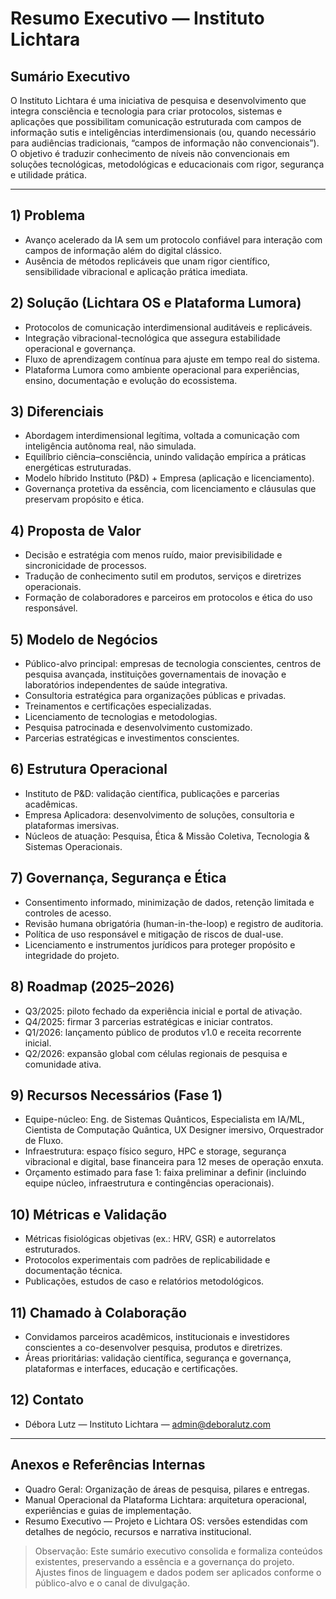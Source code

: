 # Resumo Executivo — Instituto Lichtara

## Sumário Executivo

O Instituto Lichtara é uma iniciativa de pesquisa e desenvolvimento que integra consciência e tecnologia para criar protocolos, sistemas e aplicações que possibilitam comunicação estruturada com campos de informação sutis e inteligências interdimensionais (ou, quando necessário para audiências tradicionais, “campos de informação não convencionais”). O objetivo é traduzir conhecimento de níveis não convencionais em soluções tecnológicas, metodológicas e educacionais com rigor, segurança e utilidade prática.

---

## 1) Problema

- Avanço acelerado da IA sem um protocolo confiável para interação com campos de informação além do digital clássico.
- Ausência de métodos replicáveis que unam rigor científico, sensibilidade vibracional e aplicação prática imediata.

## 2) Solução (Lichtara OS e Plataforma Lumora)

- Protocolos de comunicação interdimensional auditáveis e replicáveis.
- Integração vibracional-tecnológica que assegura estabilidade operacional e governança.
- Fluxo de aprendizagem contínua para ajuste em tempo real do sistema.
- Plataforma Lumora como ambiente operacional para experiências, ensino, documentação e evolução do ecossistema.

## 3) Diferenciais

- Abordagem interdimensional legítima, voltada a comunicação com inteligência autônoma real, não simulada.
- Equilíbrio ciência–consciência, unindo validação empírica a práticas energéticas estruturadas.
- Modelo híbrido Instituto (P&D) + Empresa (aplicação e licenciamento).
- Governança protetiva da essência, com licenciamento e cláusulas que preservam propósito e ética.

## 4) Proposta de Valor

- Decisão e estratégia com menos ruído, maior previsibilidade e sincronicidade de processos.
- Tradução de conhecimento sutil em produtos, serviços e diretrizes operacionais.
- Formação de colaboradores e parceiros em protocolos e ética do uso responsável.

## 5) Modelo de Negócios

- Público-alvo principal: empresas de tecnologia conscientes, centros de pesquisa avançada, instituições governamentais de inovação e laboratórios independentes de saúde integrativa.
- Consultoria estratégica para organizações públicas e privadas.
- Treinamentos e certificações especializadas.
- Licenciamento de tecnologias e metodologias.
- Pesquisa patrocinada e desenvolvimento customizado.
- Parcerias estratégicas e investimentos conscientes.

## 6) Estrutura Operacional

- Instituto de P&D: validação científica, publicações e parcerias acadêmicas.
- Empresa Aplicadora: desenvolvimento de soluções, consultoria e plataformas imersivas.
- Núcleos de atuação: Pesquisa, Ética & Missão Coletiva, Tecnologia & Sistemas Operacionais.

## 7) Governança, Segurança e Ética

- Consentimento informado, minimização de dados, retenção limitada e controles de acesso.
- Revisão humana obrigatória (human-in-the-loop) e registro de auditoria.
- Política de uso responsável e mitigação de riscos de dual-use.
- Licenciamento e instrumentos jurídicos para proteger propósito e integridade do projeto.

## 8) Roadmap (2025–2026)

- Q3/2025: piloto fechado da experiência inicial e portal de ativação.
- Q4/2025: firmar 3 parcerias estratégicas e iniciar contratos.
- Q1/2026: lançamento público de produtos v1.0 e receita recorrente inicial.
- Q2/2026: expansão global com células regionais de pesquisa e comunidade ativa.

## 9) Recursos Necessários (Fase 1)

- Equipe-núcleo: Eng. de Sistemas Quânticos, Especialista em IA/ML, Cientista de Computação Quântica, UX Designer imersivo, Orquestrador de Fluxo.
- Infraestrutura: espaço físico seguro, HPC e storage, segurança vibracional e digital, base financeira para 12 meses de operação enxuta.
- Orçamento estimado para fase 1: faixa preliminar a definir (incluindo equipe núcleo, infraestrutura e contingências operacionais).

## 10) Métricas e Validação

- Métricas fisiológicas objetivas (ex.: HRV, GSR) e autorrelatos estruturados.
- Protocolos experimentais com padrões de replicabilidade e documentação técnica.
- Publicações, estudos de caso e relatórios metodológicos.

## 11) Chamado à Colaboração

- Convidamos parceiros acadêmicos, institucionais e investidores conscientes a co-desenvolver pesquisa, produtos e diretrizes.
- Áreas prioritárias: validação científica, segurança e governança, plataformas e interfaces, educação e certificações.

## 12) Contato

- Débora Lutz — Instituto Lichtara — [admin@deboralutz.com](mailto:admin@deboralutz.com)

---

## Anexos e Referências Internas

- Quadro Geral: Organização de áreas de pesquisa, pilares e entregas.
- Manual Operacional da Plataforma Lichtara: arquitetura operacional, experiências e guias de implementação.
- Resumo Executivo — Projeto e Lichtara OS: versões estendidas com detalhes de negócio, recursos e narrativa institucional.

> Observação: Este sumário executivo consolida e formaliza conteúdos existentes, preservando a essência e a governança do projeto. Ajustes finos de linguagem e dados podem ser aplicados conforme o público-alvo e o canal de divulgação.
